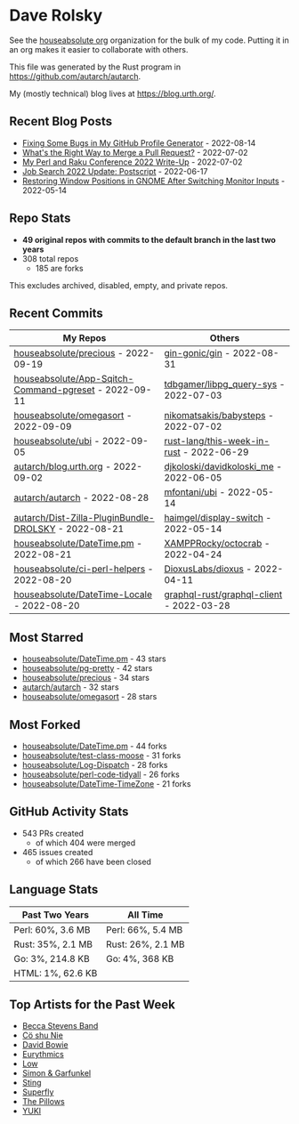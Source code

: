 
# Dave Rolsky

See the [houseabsolute org](/houseabsolute) organization for the bulk of my
code. Putting it in an org makes it easier to collaborate with others.

This file was generated by the Rust program in
https://github.com/autarch/autarch.

My (mostly technical) blog lives at https://blog.urth.org/.

## Recent Blog Posts

- [Fixing Some Bugs in My GitHub Profile Generator](https://blog.urth.org/2022/08/14/fixing-some-bugs-in-my-github-profile-generator/) - 2022-08-14
- [What&#39;s the Right Way to Merge a Pull Request?](https://blog.urth.org/2022/07/02/what-s-the-right-way-to-merge-a-pull-request/) - 2022-07-02
- [My Perl and Raku Conference 2022 Write-Up](https://blog.urth.org/2022/07/02/my-perl-and-raku-conference-2022-write-up/) - 2022-07-02
- [Job Search 2022 Update: Postscript](https://blog.urth.org/2022/06/17/job-search-2022-update-postscript/) - 2022-06-17
- [Restoring Window Positions in GNOME After Switching Monitor Inputs](https://blog.urth.org/2022/05/14/restoring-window-positions-in-gnome-after-switching-monitor-inputs/) - 2022-05-14


## Repo Stats
- **49 original repos with commits to the default branch in the last two years**
- 308 total repos
  - 185 are forks

This excludes archived, disabled, empty, and private repos.

## Recent Commits
| My Repos | Others |
|----------|--------|
| [houseabsolute/precious](https://github.com/houseabsolute/precious) - 2022-09-19              | [gin-gonic/gin](https://github.com/gin-gonic/gin) - 2022-08-31                |
| [houseabsolute/App-Sqitch-Command-pgreset](https://github.com/houseabsolute/App-Sqitch-Command-pgreset) - 2022-09-11              | [tdbgamer/libpg_query-sys](https://github.com/tdbgamer/libpg_query-sys) - 2022-07-03                |
| [houseabsolute/omegasort](https://github.com/houseabsolute/omegasort) - 2022-09-09              | [nikomatsakis/babysteps](https://github.com/nikomatsakis/babysteps) - 2022-07-02                |
| [houseabsolute/ubi](https://github.com/houseabsolute/ubi) - 2022-09-05              | [rust-lang/this-week-in-rust](https://github.com/rust-lang/this-week-in-rust) - 2022-06-29                |
| [autarch/blog.urth.org](https://github.com/autarch/blog.urth.org) - 2022-09-02              | [djkoloski/davidkoloski_me](https://github.com/djkoloski/davidkoloski_me) - 2022-06-05                |
| [autarch/autarch](https://github.com/autarch/autarch) - 2022-08-28              | [mfontani/ubi](https://github.com/mfontani/ubi) - 2022-05-14                |
| [autarch/Dist-Zilla-PluginBundle-DROLSKY](https://github.com/autarch/Dist-Zilla-PluginBundle-DROLSKY) - 2022-08-21              | [haimgel/display-switch](https://github.com/haimgel/display-switch) - 2022-05-14                |
| [houseabsolute/DateTime.pm](https://github.com/houseabsolute/DateTime.pm) - 2022-08-21              | [XAMPPRocky/octocrab](https://github.com/XAMPPRocky/octocrab) - 2022-04-24                |
| [houseabsolute/ci-perl-helpers](https://github.com/houseabsolute/ci-perl-helpers) - 2022-08-20              | [DioxusLabs/dioxus](https://github.com/DioxusLabs/dioxus) - 2022-04-11                |
| [houseabsolute/DateTime-Locale](https://github.com/houseabsolute/DateTime-Locale) - 2022-08-20              | [graphql-rust/graphql-client](https://github.com/graphql-rust/graphql-client) - 2022-03-28                |


## Most Starred
- [houseabsolute/DateTime.pm](https://github.com/houseabsolute/DateTime.pm) - 43 stars
- [houseabsolute/pg-pretty](https://github.com/houseabsolute/pg-pretty) - 42 stars
- [houseabsolute/precious](https://github.com/houseabsolute/precious) - 34 stars
- [autarch/autarch](https://github.com/autarch/autarch) - 32 stars
- [houseabsolute/omegasort](https://github.com/houseabsolute/omegasort) - 28 stars


## Most Forked
- [houseabsolute/DateTime.pm](https://github.com/houseabsolute/DateTime.pm) - 44 forks
- [houseabsolute/test-class-moose](https://github.com/houseabsolute/test-class-moose) - 31 forks
- [houseabsolute/Log-Dispatch](https://github.com/houseabsolute/Log-Dispatch) - 28 forks
- [houseabsolute/perl-code-tidyall](https://github.com/houseabsolute/perl-code-tidyall) - 26 forks
- [houseabsolute/DateTime-TimeZone](https://github.com/houseabsolute/DateTime-TimeZone) - 21 forks


## GitHub Activity Stats
- 543 PRs created
  - of which 404 were merged
- 465 issues created
  - of which 266 have been closed

## Language Stats
| Past Two Years        | All Time                |
|-----------------------|-------------------------|
| Perl: 60%, 3.6 MB              | Perl: 66%, 5.4 MB                |
| Rust: 35%, 2.1 MB              | Rust: 26%, 2.1 MB                |
| Go: 3%, 214.8 KB              | Go: 4%, 368 KB                |
| HTML: 1%, 62.6 KB              |                 |


## Top Artists for the Past Week
* [Becca Stevens Band](https://musicbrainz.org/artist/459894f5-7152-4df1-90dd-eada2754229b)
* [Cö shu Nie](https://musicbrainz.org/artist/d38d4afb-3c51-4cd5-b6e9-5d4ec71d2440)
* [David Bowie](https://musicbrainz.org/artist/5441c29d-3602-4898-b1a1-b77fa23b8e50)
* [Eurythmics](https://musicbrainz.org/artist/b4d32cff-f19e-455f-86c4-f347d824ca61)
* [Low](https://musicbrainz.org/artist/92de643f-fa8f-4e68-b627-4376711b7b33)
* [Simon &amp; Garfunkel](https://musicbrainz.org/artist/5d02f264-e225-41ff-83f7-d9b1f0b1874a)
* [Sting](https://musicbrainz.org/artist/7944ed53-2a58-4035-9b93-140a71e41c34)
* [Superfly](https://musicbrainz.org/artist/0f19e966-f80e-47b1-be5e-e6dc1425e860)
* [The Pillows](https://musicbrainz.org/search?query=The%20Pillows&amp;type=artist&amp;method=indexed)
* [YUKI](https://musicbrainz.org/artist/379866cd-980d-4d20-81f2-37986fd766fc)

